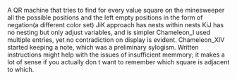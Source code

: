 A QR machine that tries to find for every value square on the minesweeper all the possible positions and the left empty positions in the form of negation(a different color set)
JiK approach has nests within nests
KiJ has no nesting but only adjust variables, and is simpler
Chameleon_I used multiple entries, yet no contradiction on display is evident.
Chameleon_XIV started keeping a note, which was a preliminary sylogism. Written instructions might help with the issues of insufficient memmory; it makes a lot of sense if you actually don t want to remember which square is adjacent to which. 
